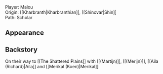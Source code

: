Player: Malou <br>Origin: [[Kharbranth|Kharbranthian]], [[Shinovar|Shin]] <br> Path: Scholar <br>
## Appearance


## Backstory
On their way to [[The Shattered Plains]] with [[(Martijn)]], [[(Merijn)]], [[Aila (Richard)|Aila]] and [[Merikal (Koen)|Merikal]]